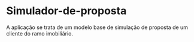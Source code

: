 # Simulador-de-proposta
A aplicação se trata de um modelo base de simulação de proposta de um cliente do ramo imobiliário.
